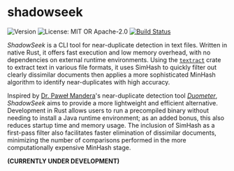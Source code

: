 # shadowseek

![Version](https://img.shields.io/badge/version-v0.1.0--dev-orange)
![License: MIT OR Apache-2.0](https://img.shields.io/badge/license-MIT%20OR%20Apache--2.0-rebeccapurple)
[![Build Status](https://github.com/Luis-Varona/shadowseek/actions/workflows/rust.yml/badge.svg?branch=main)](https://github.com/Luis-Varona/shadowseek/actions/workflows/rust.yml?query=branch%3Amain)

*ShadowSeek* is a CLI tool for near-duplicate detection in text files. Written in native Rust, it offers fast execution and low memory overhead, with no dependencies on external runtime environments. Using the [`textract`](https://crates.io/crates/textract) crate to extract text in various file formats, it uses SimHash to quickly filter out clearly dissimilar documents then applies a more sophisticated MinHash algorithm to identify near-duplicates with high accuracy.

Inspired by [Dr. Pawe&#322; Mandera](https://github.com/pmandera)'s near-duplicate detection tool [*Duometer*](https://github.com/pmandera/duometer), *ShadowSeek* aims to provide a more lightweight and efficient alternative. Development in Rust allows users to run a precompiled binary without needing to install a Java runtime environment; as an added bonus, this also reduces startup time and memory usage. The inclusion of SimHash as a first-pass filter also facilitates faster elimination of dissimilar documents, minimizing the number of comparisons performed in the more computationally expensive MinHash stage.

**(CURRENTLY UNDER DEVELOPMENT)**
